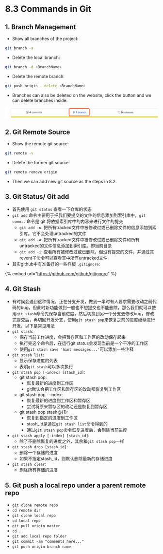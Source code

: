 # 8.3 Commands in Git

## 1. Branch Management

* Show all branches of the project:

```bash
git branch -a
```

* Delete the local branch:

```bash
git branch -d <BranchName>
```

* Delete the remote branch:

```bash
git push origin --delete <BranchName>
```

* Branches can also be deleted on the website, click the button and we can delete branches inside:

![](../.gitbook/assets/image%20%2882%29.png)

## 2. Git Remote Source

* Show the remote git source:

```bash
git remote -v
```

* Delete the former git source:

```bash
git remote remove origin
```

* Then we can add new git source as the steps in 8.2.

## 3. Git Status/ Git add

* 首先使用 `git status` 查看一下仓库的状态
* `git add` 命令主要用于把我们要提交的文件的信息添加到索引库中，`git commit` 命令是 git 将依据索引库中的内容来进行文件的提交
  * `git add -u`: 把所有tracked文件中被修改过或已删除文件的信息添加到索引库。它不会处理untracked的文件
  * `git add -A`: 把所有tracked文件中被修改过或已删除文件和所有untracked的文件信息添加到索引库。即当前目录
  * `git add -i`: 查看所有被修改过或已删除，但没有提交的文件，并通过其revent子命令可以查看其中所有untracked文件
* 其实github中有准备好的一些样板 `.gitignore`:

{% embed url="https://github.com/github/gitignore" %}

## 4. Git Stash

* 有时候会遇到这种情况，正在分支开发，做到一半时有人要求需要改动之前代码的bug，但此时新功能做到一般也不想提交也不能删除，那么我们就可以使用`git stash`命令先保存当前进度，然后切换到另一个分支去修改bug，修改完提交后，再切回开发分支，使用`git stash pop`来恢复之前的进度继续进行开发，以下是常见用法
* `git stash`: 
  * 保存当前工作进度，会把暂存区和工作区的改动保存起来
  * 执行完这个命令后，在运行git status会发现当前是一个干净的工作区
  * 使用`git stash save 'hint messages...'`可以添加一些注释
* `git stash list`:
  * 显示保存进度的列表
  * 表明`git stash`可以多次执行
* `git stash pop [-index] [stash_id]`: 
  * git stash pop: 
    * 恢复最新的进度到工作区
    * git默认会把工作区和暂存区的改动都恢复到工作区
  * git stash pop --index: 
    * 恢复最新的进度到工作区和暂存区
    * 尝试将原来暂存区的改动还是恢复到暂存区
  * git stash pop stash@{1}: 
    * 恢复到指定的进度到工作区
    * stash\_id是通过`git stash list`命令得到的
    * 通过`git stash pop`命令恢复进度后，会删除当前进度
* `git stash apply [-index] [stash_id]`: 
  * 除了不删除恢复的进度之外，其余和`git stash pop`一样
* `git stash drop [stash_id]`:
  * 删除一个存储的进度
  * 如果不指定stash\_id，则默认删除最新的存储进度
* `git stash clear`:
  * 删除所有存储的进度 

## 5. Git push a local repo under a parent remote repo

* `git clone remote repo`
* `cd remote dir`
* `git clone local repo`
* `cd local repo`
* `git pull origin master`
* `cd ..`
* `git add local repo folder`
* `git commit -am "comments here..."`
* `git push origin branch name`

